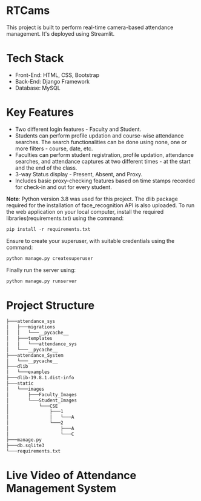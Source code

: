 # RTCams
This project is built to perform real-time camera-based attendance management. It's deployed using Streamlit.

# Tech Stack
- Front-End: HTML, CSS, Bootstrap
- Back-End: Django Framework
- Database: MySQL

# Key Features
- Two different login features - Faculty and Student.
- Students can perform profile updation and course-wise attendance searches. The search functionalities can be done using none, one or more filters - course, date, etc.
- Faculties can perform student registration, profile updation, attendance searches, and attendance captures at two different times - at the start and the end of the class.
- 3-way Status display - Present, Absent, and Proxy.
- Includes basic proxy-checking features based on time stamps recorded for check-in and out for every student.

**Note**: Python version 3.8 was used for this project. The dlib package required for the installation of face_recognition API is also uploaded.
To run the web application on your local computer, install the required libraries(requirements.txt) using the command:
```python 
pip install -r requirements.txt
```
Ensure to create your superuser, with suitable credentials using the command:
```python 
python manage.py createsuperuser
```
Finally run the server using:
```python 
python manage.py runserver
```
# Project Structure
```bash
├───attendance_sys
│   ├───migrations
│   │   └───__pycache__
│   ├───templates
│   │   └───attendance_sys
│   └───__pycache__
├───attendance_System
│   └───__pycache__
├───dlib
│   └───examples
├───dlib-19.8.1.dist-info
├───static
│   └───images
│       ├───Faculty_Images
│       └───Student_Images
│           └───CSE
│               ├───1
│               │   └───A
│               └───2
│                   ├───A
│                   └───C
├───manage.py
├───db.sqlite3
└───requirements.txt
```
# Live Video of Attendance Management System
